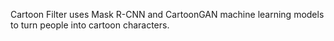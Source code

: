 Cartoon Filter uses Mask R-CNN and CartoonGAN machine learning models to turn people into cartoon characters.
